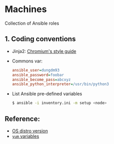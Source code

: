 Machines
========
Collection of Ansible roles

## 1. Coding conventions
* Jinja2: [Chromium's style guide](https://chromium.org/developers/jinja)
* Commons var:
    ```ini
    ansible_user=dungdm93
    ansible_password=foobar
    ansible_become_pass=abcxyz
    ansible_python_interpreter=/usr/bin/python3
    ```

* List Ansible pre-defined variables
    ```bash
    $ ansible -i inventory.ini -m setup <node>
    ```

## Reference:
* [OS distro version](https://packagecloud.io/docs#os_distro_version)
* [`yum` variables](https://access.redhat.com/documentation/en-us/red_hat_enterprise_linux/6/html/deployment_guide/sec-using_yum_variables)
